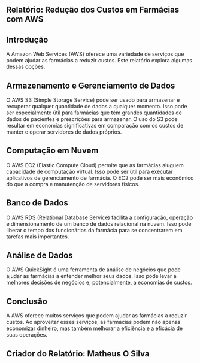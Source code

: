 ## Relatório: Redução dos Custos em Farmácias com AWS

## Introdução

A Amazon Web Services (AWS) oferece uma variedade de serviços que podem ajudar as farmácias a reduzir custos. Este relatório explora algumas dessas opções.

## Armazenamento e Gerenciamento de Dados

O AWS S3 (Simple Storage Service) pode ser usado para armazenar e recuperar qualquer quantidade de dados a qualquer momento. Isso pode ser especialmente útil para farmácias que têm grandes quantidades de dados de pacientes e prescrições para armazenar. O uso do S3 pode resultar em economias significativas em comparação com os custos de manter e operar servidores de dados próprios.

## Computação em Nuvem

O AWS EC2 (Elastic Compute Cloud) permite que as farmácias aluguem capacidade de computação virtual. Isso pode ser útil para executar aplicativos de gerenciamento de farmácia. O EC2 pode ser mais econômico do que a compra e manutenção de servidores físicos.

## Banco de Dados

O AWS RDS (Relational Database Service) facilita a configuração, operação e dimensionamento de um banco de dados relacional na nuvem. Isso pode liberar o tempo dos funcionários da farmácia para se concentrarem em tarefas mais importantes.

## Análise de Dados

O AWS QuickSight é uma ferramenta de análise de negócios que pode ajudar as farmácias a entender melhor seus dados. Isso pode levar a melhores decisões de negócios e, potencialmente, a economias de custos.

## Conclusão

A AWS oferece muitos serviços que podem ajudar as farmácias a reduzir custos. Ao aproveitar esses serviços, as farmácias podem não apenas economizar dinheiro, mas também melhorar a eficiência e a eficácia de suas operações.

## Criador do Relatório: Matheus O Silva [](@Mos2077)
